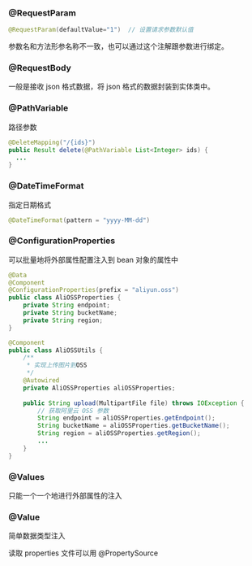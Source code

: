 
### @RequestParam
```java
@RequestParam(defaultValue="1")  // 设置请求参数默认值
```
参数名和方法形参名称不一致，也可以通过这个注解跟参数进行绑定。
### @RequestBody
一般是接收 json 格式数据，将 json 格式的数据封装到实体类中。

### @PathVariable
路径参数
```java
@DeleteMapping("/{ids}")  
public Result delete(@PathVariable List<Integer> ids) {  
  ...
}
```

### @DateTimeFormat
指定日期格式
```java
@DateTimeFormat(pattern = "yyyy-MM-dd")
```

### @ConfigurationProperties
可以批量地将外部属性配置注入到 bean 对象的属性中
```java
@Data  
@Component  
@ConfigurationProperties(prefix = "aliyun.oss")  
public class AliOSSProperties {  
    private String endpoint;  
    private String bucketName;  
    private String region;  
}
```

```java
@Component  
public class AliOSSUtils {  
    /**  
     * 实现上传图片到OSS  
     */    
    @Autowired  
    private AliOSSProperties aliOSSProperties;  
    
    public String upload(MultipartFile file) throws IOException {  
        // 获取阿里云 OSS 参数  
        String endpoint = aliOSSProperties.getEndpoint();  
        String bucketName = aliOSSProperties.getBucketName();  
        String region = aliOSSProperties.getRegion();
        ...
    }
}
```
### @Values
只能一个一个地进行外部属性的注入


### @Value
简单数据类型注入

读取 properties 文件可以用 @PropertySource